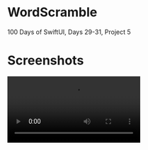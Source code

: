 # WordScramble
100 Days of SwiftUI, Days 29-31, Project 5

# Screenshots
![ScreenshotDay31](<https://github.com/clearlynow/WeSplit/blob/main/worldscramble.mov>)
